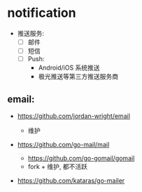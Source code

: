 

# notification

- 推送服务:
    - [ ] 邮件
    - [ ] 短信
    - [ ] Push: 
        - Android/iOS 系统推送
        - 极光推送等第三方推送服务商


## email: 

- https://github.com/jordan-wright/email
    - 维护
- https://github.com/go-mail/mail
    - https://github.com/go-gomail/gomail
    - fork + 维护, 都不活跃

- https://github.com/kataras/go-mailer



